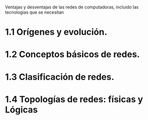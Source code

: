 Ventajas y desventajas de las redes de computadoras, incluido las tecnologias que se necesitan
# 1.1 Orígenes y evolución.  
# 1.2 Conceptos básicos de redes.  
# 1.3 Clasificación de redes.  
# 1.4 Topologías de redes: físicas y Lógicas